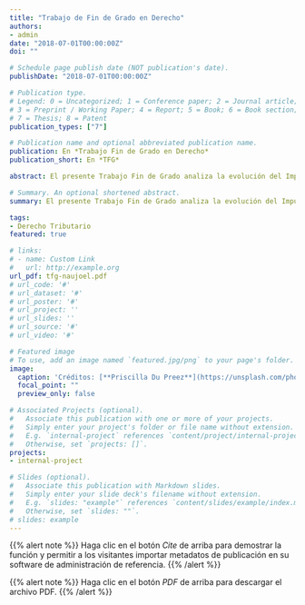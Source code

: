 ```yaml
---
title: "Trabajo de Fin de Grado en Derecho"
authors:
- admin
date: "2018-07-01T00:00:00Z"
doi: ""

# Schedule page publish date (NOT publication's date).
publishDate: "2018-07-01T00:00:00Z"

# Publication type.
# Legend: 0 = Uncategorized; 1 = Conference paper; 2 = Journal article;
# 3 = Preprint / Working Paper; 4 = Report; 5 = Book; 6 = Book section;
# 7 = Thesis; 8 = Patent
publication_types: ["7"]

# Publication name and optional abbreviated publication name.
publication: En *Trabajo Fin de Grado en Derecho*
publication_short: En *TFG*

abstract: El presente Trabajo Fin de Grado analiza la evolución del Impuesto de Sucesiones y Donaciones en los años 2016 y 2017 entre Cataluña y Comunitat Valenciana desde un punto de vista objetivo, incidiendo en los principios de justicia tributaria y observando la jurisprudencia del Tribunal de Justicia de la Unión Europea y del Tribunal Constitucional.

# Summary. An optional shortened abstract.
summary: El presente Trabajo Fin de Grado analiza la evolución del Impuesto de Sucesiones y Donaciones en los años 2016 y 2017 entre Cataluña y Comunitat Valenciana desde un punto de vista objetivo, incidiendo en los principios de justicia tributaria y observando la jurisprudencia del Tribunal de Justicia de la Unión Europea y del Tribunal Constitucional.

tags:
- Derecho Tributario
featured: true

# links:
# - name: Custom Link
#   url: http://example.org
url_pdf: tfg-naujoel.pdf
# url_code: '#'
# url_dataset: '#'
# url_poster: '#'
# url_project: ''
# url_slides: ''
# url_source: '#'
# url_video: '#'

# Featured image
# To use, add an image named `featured.jpg/png` to your page's folder.
image:
  caption: 'Créditos: [**Priscilla Du Preez**](https://unsplash.com/photos/XkKCui44iM0)'
  focal_point: ""
  preview_only: false

# Associated Projects (optional).
#   Associate this publication with one or more of your projects.
#   Simply enter your project's folder or file name without extension.
#   E.g. `internal-project` references `content/project/internal-project/index.md`.
#   Otherwise, set `projects: []`.
projects:
- internal-project

# Slides (optional).
#   Associate this publication with Markdown slides.
#   Simply enter your slide deck's filename without extension.
#   E.g. `slides: "example"` references `content/slides/example/index.md`.
#   Otherwise, set `slides: ""`.
# slides: example
---
```


{{% alert note %}}
Haga clic en el botón *Cite* de arriba para demostrar la función y permitir a los visitantes importar metadatos de publicación en su software de administración de referencia.
{{% /alert %}}

{{% alert note %}}
Haga clic en el botón *PDF* de arriba para descargar el archivo PDF.
{{% /alert %}}
